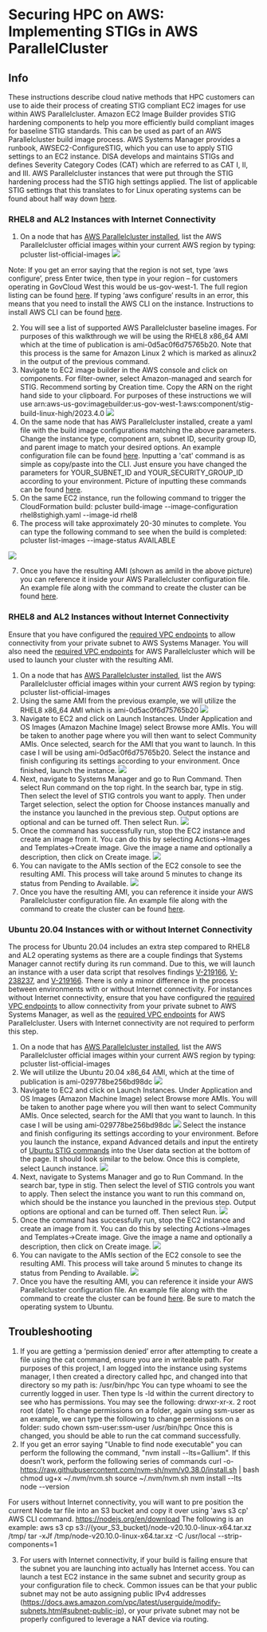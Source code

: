 # Securing HPC on AWS: Implementing STIGs in AWS ParallelCluster


## Info

These instructions describe cloud native methods that HPC customers can use to aide their process of creating STIG compliant EC2 images for use within AWS Parallelcluster. Amazon EC2 Image Builder provides STIG hardening components to help you more efficiently build compliant images for baseline STIG standards. This can be used as part of an AWS Parallelcluster build image process. AWS Systems Manager provides a runbook, AWSEC2-ConfigureSTIG, which you can use to apply STIG settings to an EC2 instance. DISA develops and maintains STIGs and defines Severity Category Codes (CAT) which are referred to as CAT I, II, and III. AWS Parallelcluster instances that were put through the STIG hardening process had the STIG high settings applied. The list of applicable STIG settings that this translates to for Linux operating systems can be found about half way down [here](https://docs.aws.amazon.com/systems-manager-automation-runbooks/latest/userguide/awsec2-configurestig.html).

### RHEL8 and AL2 Instances with Internet Connectivity

1.	On a node that has [AWS Parallelcluster installed](https://docs.aws.amazon.com/parallelcluster/latest/ug/install-v3-parallelcluster.html), list the AWS Parallelcluster official images within your current AWS region by typing: pcluster list-official-images ![](recipes/pcluster/stig/images/Pcluster-List-Official-Images.PNG)

Note: If you get an error saying that the region is not set, type ‘aws configure’, press Enter twice, then type in your region – for customers operating in GovCloud West this would be us-gov-west-1. The full region listing can be found [here](https://docs.aws.amazon.com/general/latest/gr/rande.html). If typing ‘aws configure’ results in an error, this means that you need to install the AWS CLI on the instance. Instructions to install AWS CLI can be found [here](https://docs.aws.amazon.com/cli/latest/userguide/getting-started-install.html). 
    
2.	You will see a list of supported AWS Parallelcluster baseline images. For purposes of this walkthrough we will be using the RHEL8 x86_64 AMI which at the time of publication is ami-0d5ac0f6d75765b20. Note that this process is the same for Amazon Linux 2 which is marked as alinux2 in the output of the previous command. 
3.	Navigate to EC2 image builder in the AWS console and click on components. For filter-owner, select Amazon-managed and search for STIG. Recommend sorting by Creation time. Copy the ARN on the right hand side to your clipboard. For purposes of these instructions we will use arn:aws-us-gov:imagebuilder:us-gov-west-1:aws:component/stig-build-linux-high/2023.4.0 ![](recipes/pcluster/stig/images/EC2-Image-Builder-Components.PNG)
4.	On the same node that has AWS Parallelcluster installed, create a yaml file with the build image configurations matching the above parameters. Change the instance type, component arn, subnet ID, security group ID, and parent image to match your desired options. An example configuration file can be found [here](recipes/pcluster/stig/assets/rhel8stighigh.yaml). Inputting a 'cat' command is as simple as copy/paste into the CLI. Just ensure you have changed the parameters for YOUR_SUBNET_ID and YOUR_SECURITY_GROUP_ID according to your environment. Picture of inputting these commands can be found [here](recipes/pcluster/stig/assets/Cat-Command-and-Cluster-Launch.PNG).
5.	On the same EC2 instance, run the following command to trigger the CloudFormation build: pcluster build-image --image-configuration rhel8stighigh.yaml --image-id rhel8
6.	The process will take approximately 20-30 minutes to complete. You can type the following command to see when the build is completed: pcluster list-images --image-status AVAILABLE 

![](recipes/pcluster/stig/images/RHEL8-Build-Complete.PNG)

7. Once you have the resulting AMI (shown as amiId in the above picture) you can reference it inside your AWS Parallelcluster configuration file. An example file along with the command to create the cluster can be found [here](recipes/pcluster/stig/assets/example_parallelcluster.yml).

### RHEL8 and AL2 Instances without Internet Connectivity

Ensure that you have configured the [required VPC endpoints](https://docs.aws.amazon.com/systems-manager/latest/userguide/setup-create-vpc.html) to allow connectivity from your private subnet to AWS Systems Manager. You will also need the [required VPC endpoints](https://docs.aws.amazon.com/parallelcluster/latest/ug/network-configuration-v3.html#aws-parallelcluster-in-a-single-public-subnet-no-internet-v3) for AWS Parallelcluster which will be used to launch your cluster with the resulting AMI.

1.	On a node that has [AWS Parallelcluster installed](https://docs.aws.amazon.com/parallelcluster/latest/ug/install-v3-parallelcluster.html), list the AWS Parallelcluster official images within your current AWS region by typing: pcluster list-official-images
2.	Using the same AMI from the previous example, we will utilize the RHEL8 x86_64 AMI which is ami-0d5ac0f6d75765b20 ![](recipes/pcluster/stig/images/Pcluster-List-Official-Images.PNG)
3.	Navigate to EC2 and click on Launch Instances. Under Application and OS Images (Amazon Machine Image) select Browse more AMIs. You will be taken to another page where you will then want to select Community AMIs. Once selected, search for the AMI that you want to launch. In this case I will be using ami-0d5ac0f6d75765b20. Select the instance and finish configuring its settings according to your environment. Once finished, launch the instance. ![](recipes/pcluster/stig/images/RHEL8-PCluster-AMI.PNG) 
4.	Next, navigate to Systems Manager and go to Run Command. Then select Run command on the top right. In the search bar, type in stig. Then select the level of STIG controls you want to apply. Then under Target selection, select the option for Choose instances manually and the instance you launched in the previous step. Output options are optional and can be turned off. Then select Run. ![](recipes/pcluster/stig/images/RHEL8-SSM-Run-Command.PNG)
5.	Once the command has successfully run, stop the EC2 instance and create an image from it. You can do this by selecting Actions->Images and Templates->Create image. Give the image a name and optionally a description, then click on Create image. ![](recipes/pcluster/stig/images/RHEL8-Create-Image.PNG)
6.	You can navigate to the AMIs section of the EC2 console to see the resulting AMI. This process will take around 5 minutes to change its status from Pending to Available. ![](recipes/pcluster/stig/images/RHEL8-AMI-Complete.PNG)
7.	Once you have the resulting AMI, you can reference it inside your AWS Parallelcluster configuration file. An example file along with the command to create the cluster can be found [here](recipes/pcluster/stig/assets/example_parallelcluster.yaml).


### Ubuntu 20.04 Instances with or without Internet Connectivity

The process for Ubuntu 20.04 includes an extra step compared to RHEL8 and AL2 operating systems as there are a couple findings that Systems Manager cannot rectify during its run command. Due to this, we will launch an instance with a user data script that resolves findings [V-219166](https://www.stigviewer.com/stig/canonical_ubuntu_18.04_lts/2022-08-25/finding/V-219166), [V-238237](https://www.stigviewer.com/stig/canonical_ubuntu_20.04_lts/2023-09-08/finding/V-238237), and [V-219166](https://www.stigviewer.com/stig/canonical_ubuntu_18.04_lts/2022-08-25/finding/V-219166). There is only a minor difference in the process between environments with or without Internet connectivity. For instances without Internet connectivity, ensure that you have configured the [required VPC endpoints](https://docs.aws.amazon.com/systems-manager/latest/userguide/setup-create-vpc.html) to allow connectivity from your private subnet to AWS Systems Manager, as well as the [required VPC endpoints](https://docs.aws.amazon.com/parallelcluster/latest/ug/network-configuration-v3.html#aws-parallelcluster-in-a-single-public-subnet-no-internet-v3) for AWS Parallelcluster. Users with Internet connectivity are not required to perform this step.

1.	On a node that has [AWS Parallelcluster installed](https://docs.aws.amazon.com/parallelcluster/latest/ug/install-v3-parallelcluster.html), list the AWS Parallelcluster official images within your current AWS region by typing: pcluster list-official-images
2.	We will utilize the Ubuntu 20.04 x86_64 AMI, which at the time of publication is ami-029778be256bd98dc ![](recipes/pcluster/stig/images/Pcluster-List-Official-Images.PNG)
3.	Navigate to EC2 and click on Launch Instances. Under Application and OS Images (Amazon Machine Image) select Browse more AMIs. You will be taken to another page where you will then want to select Community AMIs. Once selected, search for the AMI that you want to launch. In this case I will be using ami-029778be256bd98dc ![](recipes/pcluster/stig/images/Ubuntu-Base-AMI.PNG) Select the instance and finish configuring its settings according to your environment. Before you launch the instance, expand Advanced details and input the entirety of [Ubuntu STIG commands](recipes/pcluster/stig/assets/Ubuntu_STIG_Commands.sh) into the User data section at the bottom of the page. It should look similar to the below. Once this is complete, select Launch instance. ![](recipes/pcluster/stig/images/Ubuntu-User-Data-Script.PNG)
4.	Next, navigate to Systems Manager and go to Run Command. In the search bar, type in stig. Then select the level of STIG controls you want to apply. Then select the instance you want to run this command on, which should be the instance you launched in the previous step. Output options are optional and can be turned off. Then select Run. ![](recipes/pcluster/stig/images/Ubuntu-SSM-Run-Command.PNG)
5.	Once the command has successfully run, stop the EC2 instance and create an image from it. You can do this by selecting Actions->Images and Templates->Create image. Give the image a name and optionally a description, then click on Create image. ![](recipes/pcluster/stig/images/Ubuntu-Create-Image.PNG)
6.	You can navigate to the AMIs section of the EC2 console to see the resulting AMI. This process will take around 5 minutes to change its status from Pending to Available. ![](recipes/pcluster/stig/images/Ubuntu-AMI-Complete.PNG)
7.	Once you have the resulting AMI, you can reference it inside your AWS Parallelcluster configuration file. An example file along with the command to create the cluster can be found [here](recipes/pcluster/stig/assets/example_parallelcluster.yml). Be sure to match the operating system to Ubuntu. 


## Troubleshooting

1. If you are getting a ‘permission denied’ error after attempting to create a file using the cat command, ensure you are in writeable path. For purposes of this project, I am logged into the instance using systems manager, I then created a directory called hpc, and changed into that directory so my path is: /usr/bin/hpc
You can type whoami to see the currently logged in user. Then type ls -ld within the current directory to see who has permissions. You may see the following: drwxr-xr-x. 2 root root (date)
To change permissions on a folder, again using ssm-user as an example, we can type the following to change permissions on a folder: sudo chown ssm-user:ssm-user /usr/bin/hpc
Once this is changed, you should be able to run the cat command successfully.
2. If you get an error saying "Unable to find node executable" you can perform the following the command, "nvm install --lts=Gallium". If this doesn't work, perform the following series of commands
curl -o- https://raw.githubusercontent.com/nvm-sh/nvm/v0.38.0/install.sh | bash
chmod ug+x ~/.nvm/nvm.sh
source ~/.nvm/nvm.sh
nvm install --lts
node --version

For users without Internet connectivity, you will want to pre position the current Node tar file into an S3 bucket and copy it over using 'aws s3 cp' AWS CLI command. https://nodejs.org/en/download
The following is an example: aws s3 cp s3://(your_S3_bucket)/node-v20.10.0-linux-x64.tar.xz /tmp/
          tar -xJf /tmp/node-v20.10.0-linux-x64.tar.xz -C /usr/local --strip-components=1

3. For users with Internet connectivity, if your build is failing ensure that the subnet you are launching into actually has Internet access. You can launch a test EC2 instance in the same subnet and security group as your configuration file to check. Common issues can be that your public subnet may not be auto assigning public IPv4 addresses (https://docs.aws.amazon.com/vpc/latest/userguide/modify-subnets.html#subnet-public-ip), or your private subnet may not be properly configured to leverage a NAT device via routing.